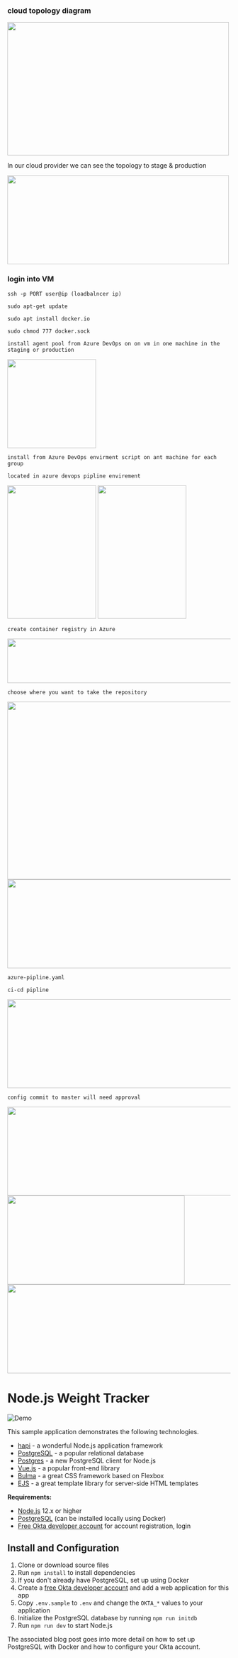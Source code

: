 
<h3>cloud topology diagram</h3>

<img src="https://user-images.githubusercontent.com/83788264/141863654-2b3db699-db23-4ff7-aff8-a2a408e34782.png" width=500 height=300>


In our cloud provider we can see the topology to stage & production

<img src="https://user-images.githubusercontent.com/83788264/141863894-c385fd28-4252-44d8-8e55-f88457a42d54.png" width=500 height=200>
<br>

<h3>login into VM </h3>

`ssh -p PORT user@ip (loadbalncer ip)`

`sudo apt-get update`

`sudo apt install docker.io`

`sudo chmod 777 docker.sock`

`install agent pool from Azure DevOps on on vm in one machine in the staging or production`

<img src="https://user-images.githubusercontent.com/83788264/141866462-9d4ab140-e6bd-4586-9f1e-9a04625d5126.png" width=200 height=200>

`install from Azure DevOps envirment script on ant machine for each group `

`located in azure devops pipline envirement`

<img src="https://user-images.githubusercontent.com/83788264/141866822-9bce7e20-0644-4275-99b1-108ee34d195c.png" width=200 height=300>

<img src="https://user-images.githubusercontent.com/83788264/141866628-ca9debe8-4ef8-4053-bea5-0edcb42d414c.png" width=200 height=300>

`create container registry in Azure`

<img src="https://user-images.githubusercontent.com/83788264/141867903-c12d06e9-d53a-4261-8cde-10f8dbd5ddca.png" width=800 height=100>

`choose where you want to take the repository`

<img src="https://user-images.githubusercontent.com/83788264/141867175-402cbd5c-7e96-443b-a64b-03f8f6c7b48c.png" width=600 height=400>



<img src="https://user-images.githubusercontent.com/83788264/141867420-aaa1cb42-6e97-426d-9d06-ca0819f1e120.png" width=700 height=200>


`azure-pipline.yaml`

`ci-cd pipline`

<img src="https://user-images.githubusercontent.com/83788264/141868587-b20fce34-2d0b-4d90-80d0-b4de8d1f7f28.png" width=700 height=200>

`config commit to master will need approval`

<img src="https://user-images.githubusercontent.com/83788264/141868820-89f241ff-3747-44bd-9a83-5f9bcc7def30.png" width=700 height=200>
<img src="https://user-images.githubusercontent.com/83788264/141869036-f9ca56b2-7563-49c9-acfc-7f0c60dd601f.png" width=400 height=200>
<img src="https://user-images.githubusercontent.com/83788264/141869205-4e019b93-3864-4919-b5e7-2225eb3f40e9.png" width=600 height=200>





# Node.js Weight Tracker

![Demo](docs/build-weight-tracker-app-demo.gif)

This sample application demonstrates the following technologies.

* [hapi](https://hapi.dev) - a wonderful Node.js application framework
* [PostgreSQL](https://www.postgresql.org/) - a popular relational database
* [Postgres](https://github.com/porsager/postgres) - a new PostgreSQL client for Node.js
* [Vue.js](https://vuejs.org/) - a popular front-end library
* [Bulma](https://bulma.io/) - a great CSS framework based on Flexbox
* [EJS](https://ejs.co/) - a great template library for server-side HTML templates

**Requirements:**

* [Node.js](https://nodejs.org/) 12.x or higher
* [PostgreSQL](https://www.postgresql.org/) (can be installed locally using Docker)
* [Free Okta developer account](https://developer.okta.com/) for account registration, login

## Install and Configuration

1. Clone or download source files
1. Run `npm install` to install dependencies
1. If you don't already have PostgreSQL, set up using Docker
1. Create a [free Okta developer account](https://developer.okta.com/) and add a web application for this app
1. Copy `.env.sample` to `.env` and change the `OKTA_*` values to your application
1. Initialize the PostgreSQL database by running `npm run initdb`
1. Run `npm run dev` to start Node.js

The associated blog post goes into more detail on how to set up PostgreSQL with Docker and how to configure your Okta account.

